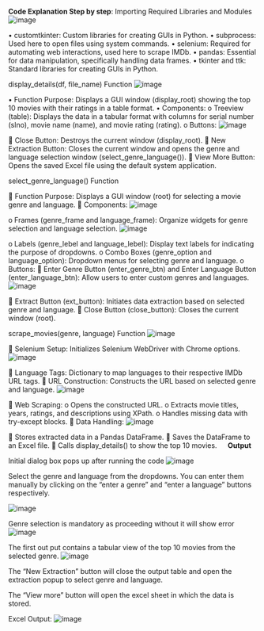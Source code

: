 **Code Explanation Step by step**:
Importing Required Libraries and Modules
 ![image](https://github.com/nirupamab457/Python-Project-Submission/assets/95667423/8f596126-e15b-4007-b2b8-265a7b9a4192)

•	customtkinter: Custom libraries for creating GUIs in Python.
•	subprocess: Used here to open files using system commands.
•	selenium: Required for automating web interactions, used here to scrape IMDb.
•	pandas: Essential for data manipulation, specifically handling data frames.
•	tkinter and ttk: Standard libraries for creating GUIs in Python.

display_details(df, file_name) Function
 ![image](https://github.com/nirupamab457/Python-Project-Submission/assets/95667423/7cfd598e-5462-4872-84a7-d2a14215e4e0)

•	Function Purpose: Displays a GUI window (display_root) showing the top 10 movies with their ratings in a table format.
•	Components:
o	Treeview (table): Displays the data in a tabular format with columns for serial number (slno), movie name (name), and movie rating (rating).
o	Buttons:
![image](https://github.com/nirupamab457/Python-Project-Submission/assets/95667423/d3d12c4f-81ac-4864-8a2e-bc916057e400)

 
	Close Button: Destroys the current window (display_root).
	New Extraction Button: Closes the current window and opens the genre and language selection window (select_genre_language()).
	View More Button: Opens the saved Excel file using the default system application.

select_genre_language() Function

	Function Purpose: Displays a GUI window (root) for selecting a movie genre and language.
	Components:
 ![image](https://github.com/nirupamab457/Python-Project-Submission/assets/95667423/52ac3084-9681-43f8-bb7a-a02551a4db32)

o	Frames (genre_frame and language_frame): Organize widgets for genre selection and language selection.
 ![image](https://github.com/nirupamab457/Python-Project-Submission/assets/95667423/1acc7e79-d50c-44f4-8b4f-9fe9e7e17729)

o	Labels (genre_lebel and language_lebel): Display text labels for indicating the purpose of dropdowns.
o	Combo Boxes (genre_option and language_option): Dropdown menus for selecting genre and language.
o	Buttons:
	Enter Genre Button (enter_genre_btn) and Enter Language Button (enter_language_btn): Allow users to enter custom genres and languages.
 ![image](https://github.com/nirupamab457/Python-Project-Submission/assets/95667423/adb8a37e-1727-41d0-a4d2-6962f43a759f)

	Extract Button (ext_button): Initiates data extraction based on selected genre and language.
	Close Button (close_button): Closes the current window (root).

scrape_movies(genre, language) Function
	 ![image](https://github.com/nirupamab457/Python-Project-Submission/assets/95667423/00ab3636-53c6-467c-84f1-aaf59d6a5ea1)

	Selenium Setup: Initializes Selenium WebDriver with Chrome options.
 ![image](https://github.com/nirupamab457/Python-Project-Submission/assets/95667423/06417d05-4bc1-4b50-b2ea-ea2844ce38a0)

	Language Tags: Dictionary to map languages to their respective IMDb URL tags.
	URL Construction: Constructs the URL based on selected genre and language.
![image](https://github.com/nirupamab457/Python-Project-Submission/assets/95667423/c10af61f-51d8-46ff-a50a-60a53d51d2d1)


	Web Scraping:
o	Opens the constructed URL.
o	Extracts movie titles, years, ratings, and descriptions using XPath.
o	Handles missing data with try-except blocks.
	Data Handling:
 ![image](https://github.com/nirupamab457/Python-Project-Submission/assets/95667423/656b91df-a71a-4862-b7ab-9fb7affa45a4)

	Stores extracted data in a Pandas DataFrame.
	Saves the DataFrame to an Excel file.
	Calls display_details() to show the top 10 movies.
 
**Output**

Initial dialog box pops up after running the code
![image](https://github.com/nirupamab457/Python-Project-Submission/assets/95667423/bb295576-b581-4ed0-9507-7d40440d20cb)

 


Select the genre and language from the dropdowns. You can enter them manually by clicking on the “enter a genre” and “enter a language” buttons respectively.

 ![image](https://github.com/nirupamab457/Python-Project-Submission/assets/95667423/fddb7086-5e6b-47bc-9f01-a8f6d3602ecd)


Genre selection is mandatory as proceeding without it will show error
![image](https://github.com/nirupamab457/Python-Project-Submission/assets/95667423/fd34ae76-1777-479a-9fc9-1476c151357a)

 

The first out put contains a tabular view of the top 10 movies from the selected genre.
![image](https://github.com/nirupamab457/Python-Project-Submission/assets/95667423/81c8a1a7-074f-415e-9fce-04ca2ff4a316)

 

The “New Extraction” button will close the output table and open the extraction popup to select genre and language.

The “View more” button will open the excel sheet in which the data is stored.

Excel Output:
 ![image](https://github.com/nirupamab457/Python-Project-Submission/assets/95667423/b08d3281-a995-4a1e-80cc-6d72f42a2a54)


